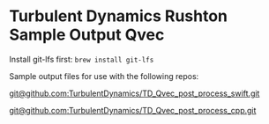 # Turbulent Dynamics Rushton Sample Output Qvec

Install git-lfs first: ```brew install git-lfs```

Sample output files for use with the following repos:

[git@github.com:TurbulentDynamics/TD_Qvec_post_process_swift.git](https://github.com/TurbulentDynamics/TD_Qvec_post_process_swift)

[git@github.com:TurbulentDynamics/TD_Qvec_post_process_cpp.git](https://github.com/TurbulentDynamics/TD_Qvec_post_process_cpp)
